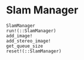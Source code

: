 # Slam Manager

```@docs
SlamManager
run!(::SlamManager)
add_image!
add_stereo_image!
get_queue_size
reset!(::SlamManager)
```
